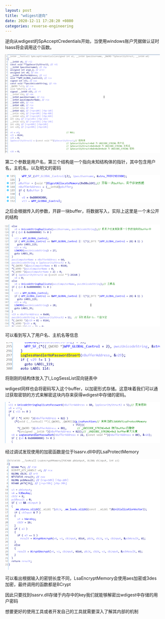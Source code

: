```yaml
---
layout: post
title: "wdigest逆向"
date: 2020-12-11 17:28:20 +0800
categories: reverse-engineering
---
```


逆向从wdigest的SpAcceptCredentials开始，当使用windows账户凭据做认证时lsass将会调用这个函数。

![image-20201211161323616](/assets/images/image-20201211161323616.png)

第二个参数是用户名，第三个结构是一个指向未知结构体的指针，其中包含用户名，主机名，以及明文的密码

![image-20201211161700795](/assets/images/image-20201211161700795.png)

之后会根据传入的参数，开辟一块buffer，将数据写入，实际上这里是一个未公开的结构

![image-20201211162019658](/assets/images/image-20201211162019658.png)

可以看到写入了用户名、主机名等信息

![image-20201211162321781](/assets/images/image-20201211162321781.png)

将刚刚的结构体放入了l_LogSessList双向链表中



wdigest同样也会将密码写入这个buffer，以加密形式存储。这意味着我们可以通过获取密钥的方式来解密这块内存来获得wdigest中存储的密码。

![image-20201211162435396](/assets/images/image-20201211162435396.png)

经过调试发现使用的加密函数是位于lsasrv.dll中的LsaProtectMemory

![image-20201211162648348](/assets/images/image-20201211162648348.png)

可以看出根据输入的密钥长度不同，LsaEncryptMemory会使用aes加密或3des加密，最终调用的函数都是BCrypt

因此只要找到lsasrv.dll存储于内存中的key我们就能够解密出wdigest中存储的用户密码



想要更好的使用工具或者开发自己的工具就需要深入了解其内部的机制